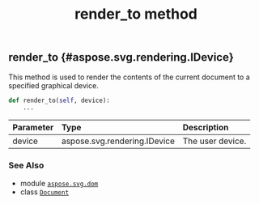 ﻿---
title: render_to method
second_title: Aspose.SVG for Python via .NET API References
description: 
type: docs
weight: 420
url: /python-net/aspose.svg.dom/document/render_to/
is_root: false
---

## render_to {#aspose.svg.rendering.IDevice}

This method is used to render the contents of the current document to a specified graphical device.



```python
def render_to(self, device):
    ...
```


| Parameter | Type | Description |
| :- | :- | :- |
| device | aspose.svg.rendering.IDevice | The user device. |



### See Also
* module [`aspose.svg.dom`](../../)
* class [`Document`](/svg/python-net/aspose.svg.dom/document)
